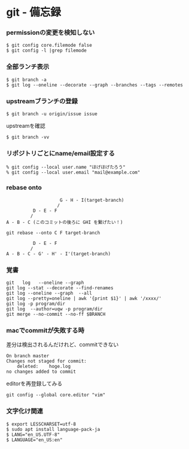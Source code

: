 # git - 備忘録


### permissionの変更を検知しない

```git
$ git config core.filemode false
$ git config -l |grep filemode
```

### 全部ランチ表示

```git
$ git branch -a
$ git log --oneline --decorate --graph --branches --tags --remotes
```


### upstreamブランチの登録

```git
$ git branch -u origin/issue issue
```

upstreamを確認

```git
$ git branch -vv
```


### リポジトリごとにname/email設定する

```git
% git config --local user.name "ほげほげたろう"
% git config --local user.email "mail@example.com"
```


### rebase onto
```
                    G - H - I(target-branch)
                   /
          D - E - F
         /
A - B - C (このコミットの後ろに GHI を繋げたい！)
```
```git
git rebase --onto C F target-branch
```
```
          D - E - F
         /
A - B - C - G' - H' - I'(target-branch)
```




### 覚書

```git
git   log   --oneline --graph  
git log --stat --decorate --find-renames
git log --oneline --graph  --all
git log --pretty=oneline | awk '{print $1}' | awk '/xxxx/'
git log -p program/dir
git log  --author=uqw -p program/dir
git merge --no-commit --no-ff $BRANCH
```

### macでcommitが失敗する時

差分は検出されるんだけれど、commitできない
```git
On branch master
Changes not staged for commit:
	deleted:    hoge.log
no changes added to commit
```

editorを再登録してみる
```git
git config --global core.editor "vim"
```
### 文字化け関連

```shell
$ export LESSCHARSET=utf-8
$ sudo apt install language-pack-ja
$ LANG="en_US.UTF-8"
$ LANGUAGE="en_US:en"
```
